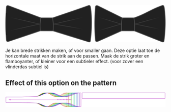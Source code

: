 ![Lengte strik](bowlength.svg)

Je kan brede strikken maken, of voor smaller gaan. Deze optie laat toe de horizontale maat van de strik aan de passen. Maak de strik groter en flamboyanter, of kleiner voor een subtieler effect. (voor zover een vlinderdas subtiel is)



## Effect of this option on the pattern
![This image shows the effect of this option by superimposing several variants that have a different value for this option](benjamin_bowlength_sample.svg "Effect of this option on the pattern")